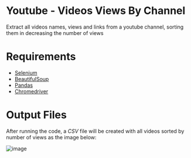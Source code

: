 # Youtube - Videos Views By Channel
Extract all videos names, views and links from a youtube channel, sorting them in decreasing the number of views

# Requirements
* [Selenium](https://selenium-python.readthedocs.io/)
* [BeautifulSoup](https://www.crummy.com/software/BeautifulSoup/bs4/doc/)
* [Pandas](https://pandas.pydata.org/)
* [Chromedriver](https://chromedriver.chromium.org/downloads)

# Output Files
After running the code, a *CSV* file will be created with all videos sorted by number of views as the image below:

![image](https://user-images.githubusercontent.com/56649205/75836147-ace39280-5d9f-11ea-9bd2-64b3da4a3a5b.png)

